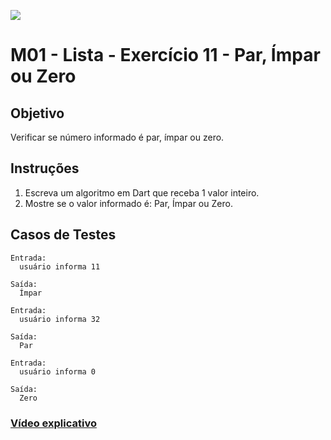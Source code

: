﻿![](https://i.imgur.com/xG74tOh.png)

# M01 - Lista - Exercício 11 - Par, Ímpar ou Zero

## Objetivo

Verificar se número informado é par, ímpar ou zero.

## Instruções

1. Escreva um algoritmo em Dart que receba 1 valor inteiro.
2. Mostre se o valor informado é: Par, Ímpar ou Zero.

## Casos de Testes

```
Entrada:
  usuário informa 11

Saída:
  Ímpar
```

```
Entrada:
  usuário informa 32

Saída:
  Par
```


```
Entrada:
  usuário informa 0

Saída:
  Zero
```

### [Vídeo explicativo](https://drive.google.com/file/d/1S20RVxp9-kP5Ghde5cPW7vcP3J_SlUV8/view?usp=sharing)
